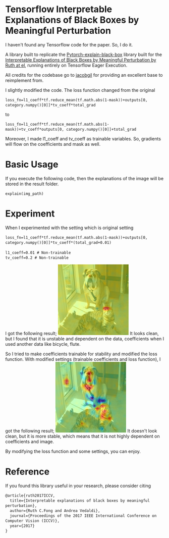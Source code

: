 # Tensorflow Interpretable Explanations of Black Boxes by Meaningful Perturbation

I haven't found any Tensorflow code for the paper. So, I do it.

A library built to replicate the [Pytorch-explain-black-box](https://github.com/jacobgil/pytorch-explain-black-box) library built for the [Interpretable Explanations of Black Boxes by Meaningful Perturbation by Ruth at el](https://arxiv.org/abs/1704.03296), running entirely on Tensorflow Eager Execution.

All credits for the codebase go to [jacobgil](https://github.com/jacobgil) for providing an excellent base to reimplement from.

I slightly modified the code.
The loss function changed from the original
```
loss_fn=l1_coeff*tf.reduce_mean(tf.math.abs(1-mask))+outputs[0, category.numpy()[0]]*tv_coeff*total_grad
```
to
```
loss_fn=l1_coeff*tf.reduce_mean(tf.math.abs(1-mask))+tv_coeff*outputs[0, category.numpy()[0]]+total_grad
```
Moreover, I made l1_coeff and tv_coeff as trainable variables.
So, gradients will flow on the coefficients and mask as well.

# Basic Usage

If you execute the following code,
then the explanations of the image will be stored in the result folder.
```
explain(img_path)
```

# Experiment

When I experimented with the setting which is original setting
```
loss_fn=l1_coeff*tf.reduce_mean(tf.math.abs(1-mask))+outputs[0, category.numpy()[0]]*tv_coeff*(total_grad+0.01)

l1_coeff=0.01 # Non-trainable
tv_coeff=0.2 # Non-trainable
```
I got the following result;
![excution image](./result/cam_t.png)
It looks clean, but I found that it is unstable and dependent on the data, coefficients when I used another data like bicycle, flute.

So I tried to make coefficients trainable for stability and modified the loss function.
With modified settings (trainable coefficients and loss function),
I got the following result;
![excution image](./result/catdog_cam.png)
It doesn't look clean, but it is more stable, which means that it is not highly dependent on coefficients and image.

By modifying the loss function and some settings, you can enjoy.

# Reference
If you found this library useful in your research, please consider citing

```
@article{ruth2017ICCV,
  title={Interpretable explanations of black boxes by meaningful perturbation},
  author={Ruth C.Fong and Andrea Vedaldi},
  journal={Proceedings of the 2017 IEEE International Conference on Computer Vision (ICCV)},
  year={2017}
}
```
